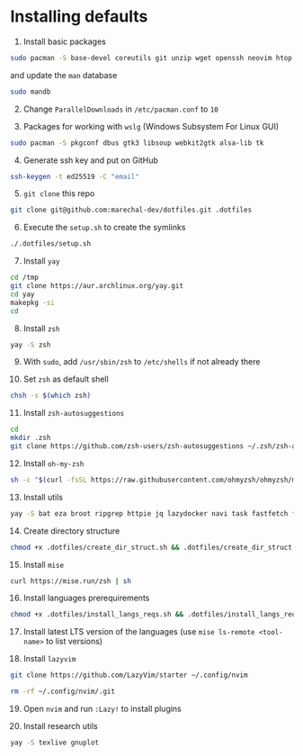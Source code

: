 # Installing defaults

1. Install basic packages

```sh
sudo pacman -S base-devel coreutils git unzip wget openssh neovim htop gdb lldb curl locate tmux whois cronie parallel man-db man-pages
```

and update the `man` database

```sh
sudo mandb
```

2. Change `ParallelDownloads` in `/etc/pacman.conf` to `10`

3. Packages for working with `wslg` (Windows Subsystem For Linux GUI)

```sh
sudo pacman -S pkgconf dbus gtk3 libsoup webkit2gtk alsa-lib tk
```

4. Generate ssh key and put on GitHub

```sh
ssh-keygen -t ed25519 -C "email"
```

5. `git clone` this repo

```sh
git clone git@github.com:marechal-dev/dotfiles.git .dotfiles
```

6. Execute the `setup.sh` to create the symlinks

```sh
./.dotfiles/setup.sh
```

7. Install `yay`

```sh
cd /tmp
git clone https://aur.archlinux.org/yay.git
cd yay
makepkg -si
cd
```

8. Install `zsh`

```sh
yay -S zsh
```

9. With `sudo`, add `/usr/sbin/zsh` to `/etc/shells` if not already there

10. Set `zsh` as default shell

```sh
chsh -s $(which zsh)
```

11. Install `zsh-autosuggestions`

```sh
cd
mkdir .zsh
git clone https://github.com/zsh-users/zsh-autosuggestions ~/.zsh/zsh-autosuggestions
```

12. Install `oh-my-zsh`

```sh
sh -c "$(curl -fsSL https://raw.githubusercontent.com/ohmyzsh/ohmyzsh/master/tools/install.sh)"
```

13. Install utils

```sh
yay -S bat eza broot ripgrep httpie jq lazydocker navi task fastfetch fzf zoxide fd the_silver_searcher lazygit github-cli procs
```

14. Create directory structure

```sh
chmod +x .dotfiles/create_dir_struct.sh && .dotfiles/create_dir_struct.sh
```

15. Install `mise`

```sh
curl https://mise.run/zsh | sh
```

16. Install languages prerequirements

```sh
chmod +x .dotfiles/install_langs_reqs.sh && .dotfiles/install_langs_reqs.sh
```

17. Install latest LTS version of the languages (use `mise ls-remote <tool-name>` to list versions)

18. Install `lazyvim`

```sh
git clone https://github.com/LazyVim/starter ~/.config/nvim
```

```sh
rm -rf ~/.config/nvim/.git
```

19. Open `nvim` and run `:Lazy!` to install plugins

20. Install research utils

```sh
yay -S texlive gnuplot
```
